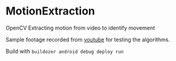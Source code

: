 # MotionExtraction
OpenCV Extracting motion from video to identify movement


Sample footage recorded from [youtube](https://www.youtube.com/watch?v=NSS6yAMZF78) for testing the algorithms.


Build with `buildozer android debug deploy run`